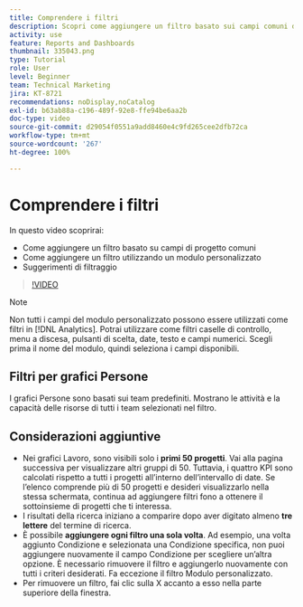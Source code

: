 ```yaml
---
title: Comprendere i filtri
description: Scopri come aggiungere un filtro basato sui campi comuni dei progetti e come aggiungere un filtro utilizzando un modulo personalizzato, il tutto in [!UICONTROL Analisi avanzate].
activity: use
feature: Reports and Dashboards
thumbnail: 335043.png
type: Tutorial
role: User
level: Beginner
team: Technical Marketing
jira: KT-8721
recommendations: noDisplay,noCatalog
exl-id: b63ab88a-c196-489f-92e8-ffe94be6aa2b
doc-type: video
source-git-commit: d29054f0551a9add8460e4c9fd265cee2dfb72ca
workflow-type: tm+mt
source-wordcount: '267'
ht-degree: 100%

---
```


# Comprendere i filtri

In questo video scoprirai:

* Come aggiungere un filtro basato su campi di progetto comuni
* Come aggiungere un filtro utilizzando un modulo personalizzato
* Suggerimenti di filtraggio

>[!VIDEO](https://video.tv.adobe.com/v/335043/?quality=12&learn=on)

>[!NOTE]
>
>Non tutti i campi del modulo personalizzato possono essere utilizzati come filtri in [!DNL Analytics]. Potrai utilizzare come filtri caselle di controllo, menu a discesa, pulsanti di scelta, date, testo e campi numerici. Scegli prima il nome del modulo, quindi seleziona i campi disponibili.

## Filtri per grafici Persone

I grafici Persone sono basati sui team predefiniti. Mostrano le attività e la capacità delle risorse di tutti i team selezionati nel filtro.

## Considerazioni aggiuntive

* Nei grafici Lavoro, sono visibili solo i **primi 50 progetti**. Vai alla pagina successiva per visualizzare altri gruppi di 50. Tuttavia, i quattro KPI sono calcolati rispetto a tutti i progetti all’interno dell’intervallo di date. Se l’elenco comprende più di 50 progetti e desideri visualizzarlo nella stessa schermata, continua ad aggiungere filtri fono a ottenere il sottoinsieme di progetti che ti interessa.
* I risultati della ricerca iniziano a comparire dopo aver digitato almeno **tre lettere** del termine di ricerca.
* È possibile **aggiungere ogni filtro una sola volta**. Ad esempio, una volta aggiunto Condizione e selezionata una Condizione specifica, non puoi aggiungere nuovamente il campo Condizione per scegliere un’altra opzione. È necessario rimuovere il filtro e aggiungerlo nuovamente con tutti i criteri desiderati. Fa eccezione il filtro Modulo personalizzato.
* Per rimuovere un filtro, fai clic sulla X accanto a esso nella parte superiore della finestra.
